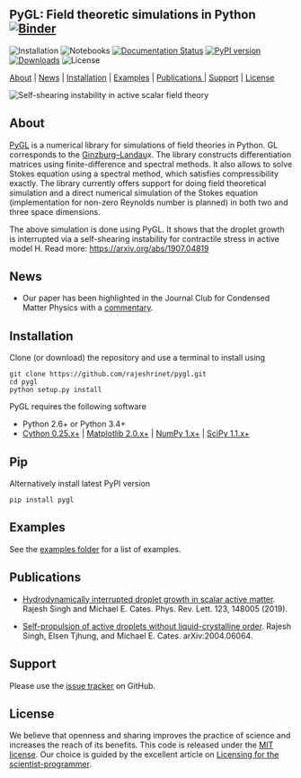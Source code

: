 ## PyGL: Field theoretic simulations in Python [![Binder](https://mybinder.org/badge_logo.svg)](https://mybinder.org/v2/gh/rajeshrinet/pygl/master?filepath=examples) 
![Installation](https://github.com/rajeshrinet/pygl/workflows/Installation/badge.svg)
![Notebooks](https://github.com/rajeshrinet/pygl/workflows/Notebooks/badge.svg)
[![Documentation Status](https://readthedocs.org/projects/pygl/badge/?version=latest)](https://pygl.readthedocs.io/en/latest/?badge=latest)
[![PyPI version](https://badge.fury.io/py/pygl.svg)](https://badge.fury.io/py/pygl)
[![Downloads](https://pepy.tech/badge/pygl)](https://pepy.tech/project/pygl)
![License](https://img.shields.io/github/license/rajeshrinet/pygl) 

[About](#about) | [News](#news) | [Installation](#installation) | [Examples](#examples) | [Publications ](#publications)| [Support](#support) | [License](#license)

![Self-shearing instability in active scalar field theory](examples/ssi.gif)

## About
[PyGL](https://github.com/rajeshrinet/pygl) is a numerical library for simulations of field theories in Python. GL corresponds to the [Ginzburg–Landau](https://en.wikipedia.org/wiki/Ginzburg%E2%80%93Landau_theory)x. The library constructs differentiation matrices using finite-difference and spectral methods. It also allows to solve Stokes equation using a spectral method, which satisfies compressibility exactly. The library currently offers support for doing field theoretical simulation and a direct numerical simulation of the Stokes equation (implementation for non-zero Reynolds number is planned) in both two and three space dimensions.

The above simulation is done using PyGL. It shows that the droplet growth is interrupted via a self-shearing instability for contractile stress in active model H. Read more: https://arxiv.org/abs/1907.04819

## News
* Our paper has been highlighted in the Journal Club for Condensed Matter Physics with a [commentary](https://doi.org/10.36471/JCCM_March_2020_01).


## Installation
Clone (or download) the repository and use a terminal to install using

```
git clone https://github.com/rajeshrinet/pygl.git
cd pygl
python setup.py install
``` 

PyGL requires the following software 


- Python 2.6+ or Python 3.4+
- [Cython 0.25.x+](http://docs.cython.org/en/latest/index.html) |  [Matplotlib 2.0.x+](https://matplotlib.org) | [NumPy 1.x+](http://www.numpy.org) | [SciPy 1.1.x+](https://www.scipy.org/) 

## Pip
Alternatively install latest PyPI version
```
pip install pygl 
```


## Examples

See the [examples folder](https://github.com/rajeshrinet/pygl/tree/master/examples) for a list of examples. 

## Publications
* [Hydrodynamically interrupted droplet growth in scalar active matter](https://doi.org/10.1103/PhysRevLett.123.148005). Rajesh Singh and Michael E. Cates. Phys. Rev. Lett. 123, 148005 (2019).

* [Self-propulsion of active droplets without liquid-crystalline order](https://arxiv.org/abs/2004.06064). Rajesh Singh, Elsen Tjhung, and Michael E. Cates. arXiv:2004.06064.  


## Support
Please use the [issue tracker](https://github.com/rajeshrinet/pygl/issues) on GitHub.

## License
We believe that openness and sharing improves the practice of science and increases the reach of its benefits. This code is released under the [MIT license](http://opensource.org/licenses/MIT). Our choice is guided by the excellent article on [Licensing for the scientist-programmer](http://www.ploscompbiol.org/article/info%3Adoi%2F10.1371%2Fjournal.pcbi.1002598). 


